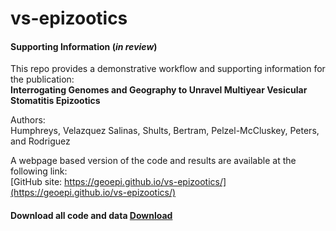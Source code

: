 # vs-epizootics

#### Supporting Information (*in review*) 
This repo provides a demonstrative workflow and supporting information for the publication:  
**Interrogating Genomes and Geography to Unravel Multiyear Vesicular Stomatitis Epizootics**  
  
Authors:  
Humphreys, Velazquez Salinas, Shults, Bertram, Pelzel-McCluskey, Peters, and  Rodriguez  
   
A webpage based version of the code and results are available at the following link:    
[GitHub site: https://geoepi.github.io/vs-epizootics/](https://geoepi.github.io/vs-epizootics/)   

#### Download all code and data <a class="github-button" href="https://github.com/geoepi/vs-epizootics/archive/refs/heads/main.zip" data-color-scheme="no-preference: dark; light: light; dark: dark;" data-icon="octicon-download" data-size="large" aria-label="Download buttons/github-buttons on GitHub">Download</a>

<script async defer src="https://buttons.github.io/buttons.js"></script>